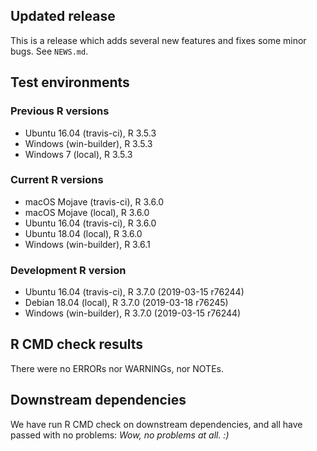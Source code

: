 ## Updated release

This is a release which adds several new features and fixes some minor bugs. See `NEWS.md`.

## Test environments

### Previous R versions
* Ubuntu 16.04        (travis-ci), R 3.5.3
* Windows           (win-builder), R 3.5.3
* Windows 7               (local), R 3.5.3

### Current R versions
* macOS Mojave        (travis-ci), R 3.6.0
* macOS Mojave            (local), R 3.6.0
* Ubuntu 16.04        (travis-ci), R 3.6.0
* Ubuntu 18.04            (local), R 3.6.0
* Windows           (win-builder), R 3.6.1

### Development R version
* Ubuntu 16.04       (travis-ci), R 3.7.0 (2019-03-15 r76244)
* Debian 18.04           (local), R 3.7.0 (2019-03-18 r76245)
* Windows          (win-builder), R 3.7.0 (2019-03-15 r76244)

## R CMD check results

There were no ERRORs nor WARNINGs, nor NOTEs.

## Downstream dependencies

We have run R CMD check on downstream dependencies, and all have passed with no problems:
*Wow, no problems at all. :)*


